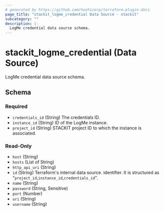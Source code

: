 ```yaml
---
# generated by https://github.com/hashicorp/terraform-plugin-docs
page_title: "stackit_logme_credential Data Source - stackit"
subcategory: ""
description: |-
  LogMe credential data source schema.
---
```


# stackit_logme_credential (Data Source)

LogMe credential data source schema.



<!-- schema generated by tfplugindocs -->
## Schema

### Required

- `credentials_id` (String) The credentials ID.
- `instance_id` (String) ID of the LogMe instance.
- `project_id` (String) STACKIT project ID to which the instance is associated.

### Read-Only

- `host` (String)
- `hosts` (List of String)
- `http_api_uri` (String)
- `id` (String) Terraform's internal data source. identifier. It is structured as "`project_id`,`instance_id`,`credentials_id`".
- `name` (String)
- `password` (String, Sensitive)
- `port` (Number)
- `uri` (String)
- `username` (String)
